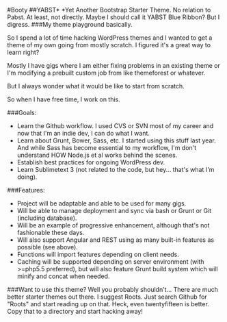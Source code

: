 #Booty
##YABST*
*Yet Another Bootstrap Starter Theme. No relation to Pabst. At least, not directly. Maybe I should call it YABST Blue Ribbon? But I digress.
###My theme playground basically.

So I spend a lot of time hacking WordPress themes and I wanted to get a theme of my own going from mostly scratch. I figured it's a great way to learn right?

Mostly I have gigs where I am either fixing problems in an existing theme or I'm modifying a prebuilt custom job from like themeforest or whatever.

But I always wonder what it would be like to start from scratch.

So when I have free time, I work on this.

###Goals:
* Learn the Github workflow. I used CVS or SVN most of my career and now that I'm an indie dev, I can do what I want.
* Learn about Grunt, Bower, Sass, etc. I started using this stuff last year. And while Sass has become essential to my workflow, I'm don't understand HOW Node.js et al works behind the scenes. 
* Establish best practices for ongoing WordPress dev.
* Learn Sublimetext 3 (not related to the code, but hey... that's what I'm doing).

###Features:
* Project will be adaptable and able to be used for many gigs.
* Will be able to manage deployment and sync via bash or Grunt or Git (including database).
* Will be an example of progressive enhancement, although that's not fashionable these days.
* Will also support Angular and REST using as many built-in features as possible (see above).
* Functions will import features depending on client needs.
* Caching will be supported depending on server environment (with >=php5.5 preferred), but will also feature Grunt build system which will minify and concat when needed.

###Want to use this theme?
Well you probably shouldn't... There are much better starter themes out there. I suggest Roots. Just search Github for "Roots" and start reading up on that. Heck, even twentyfifteen is better. Copy that to a directory and start hacking away!